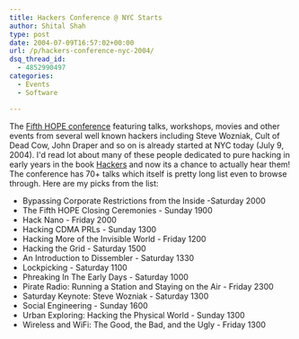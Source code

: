 ```yaml
---
title: Hackers Conference @ NYC Starts
author: Shital Shah
type: post
date: 2004-07-09T16:57:02+00:00
url: /p/hackers-conference-nyc-2004/
dsq_thread_id:
  - 4852990497
categories:
  - Events
  - Software

---
```

The [Fifth HOPE conference][1] featuring talks, workshops, movies and other events from several well known hackers including Steve Wozniak, Cult of Dead Cow, John Draper and so on is already started at NYC today (July 9, 2004). I'd read lot about many of these people dedicated to pure hacking in early years in the book [Hackers][2] and now its a chance to actually hear them! The conference has 70+ talks which itself is pretty long list even to browse through. Here are my picks from the list:

  * Bypassing Corporate Restrictions from the Inside -Saturday 2000
  * The Fifth HOPE Closing Ceremonies - Sunday 1900
  * Hack Nano - Friday 2000
  * Hacking CDMA PRLs - Sunday 1300
  * Hacking More of the Invisible World - Friday 1200
  * Hacking the Grid - Saturday 1500
  * An Introduction to Dissembler - Saturday 1330
  * Lockpicking - Saturday 1100
  * Phreaking In The Early Days - Saturday 1000
  * Pirate Radio: Running a Station and Staying on the Air - Friday 2300
  * Saturday Keynote: Steve Wozniak - Saturday 1300
  * Social Engineering - Sunday 1600
  * Urban Exploring: Hacking the Physical World - Sunday 1300
  * Wireless and WiFi: The Good, the Bad, and the Ugly - Friday 1300

 [1]: http://www.the-fifth-hope.org/hoop/
 [2]: http://www.amazon.com/exec/obidos/ASIN/0141000511